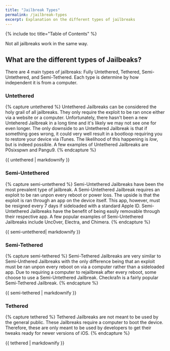 ```yaml
---
title: "Jailbreak Types"
permalink: /jailbreak-types
excerpt: Explanation on the different types of jailbreaks
---
```


{% include toc title="Table of Contents" %}

Not all jailbreaks work in the same way.

## What are the different types of Jailbeaks?

There are 4 main types of jailbreaks: Fully Untethered, Tethered, Semi-Untethered, and Semi-Tethered. Each type is determine by how independent it is from a computer.

### Untethered

{% capture untethered %}
Untethered  Jailbreaks can be considered the holy grail of all jailbreaks. They only require the exploit to be ran once either via a website or a computer. Unfortunately, there hasn't been a new Untehered Jailbreak in a long time and it's likely we may not see one for even longer. The only downside to an Untethered Jailbreak is that if something goes wrong, it could very well result in a bootloop requiring you to restore your device via iTunes. The likelihood of this happening is _low_, but is indeed possible. A few examples of Untethered Jailbreaks are P0sixspwn and Pangu9.
{% endcapture %}

<div class="notice--info">{{ untethered | markdownify }}</div>

### Semi-Untethered

{% capture semi-untethered %}
Semi-Untethered Jailbreaks have been the most prevalent type of jailbreak. A Semi-Untethered Jailbreak requires an exploit to be ran unpon every reboot or power loss. The upside is that the exploit is ran through an app on the device itself. This app, however, must be resigned every 7 days if sideloaded with a standard Apple ID. Semi-Untethered Jailbreaks have the benefit of being easily removable through their respective app. A few popular examples of Semi-Untethered Jailbreaks include Unc0ver, Electra, and Chimera.
{% endcapture %}

<div class="notice--info">{{ semi-untethered| markdownify }}</div>

### Semi-Tethered

{% capture semi-tethered %}
Semi-Tethered Jailbreaks are very similar to Semi-Unthered Jailbreaks with the only difference being that an exploit must be ran unpon every reboot on via a computer rather than a sideloaded app. Due to requiring a computer to rejailbreak after every reboot, some choose to use a Semi-Untethered Jailbreak. Checkra1n is a fairly popular Semi-Tethered Jailbreak.
{% endcapture %}

<div class="notice--info">{{ semi-tethered | markdownify }}</div>

### Tethered

{% capture tethered %}
Tethered Jailbreaks are not meant to be used by the general public. These Jailbreaks require a computer to boot the device. Therefore, these are only meant to be used by developers to get their tweaks ready for newer versions of iOS.
{% endcapture %}

<div class="notice--info">{{ tethered | markdownify }}</div>
